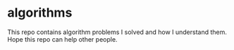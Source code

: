 # algorithms
This repo contains algorithm problems I solved and how I understand them. Hope this repo can help other people.

